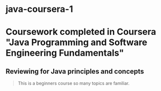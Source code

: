 # java-coursera-1
# Coursework completed in Coursera "Java Programming and Software Engineering Fundamentals"
## Reviewing for Java principles and concepts
> This is a beginners course so many topics are familiar. 
